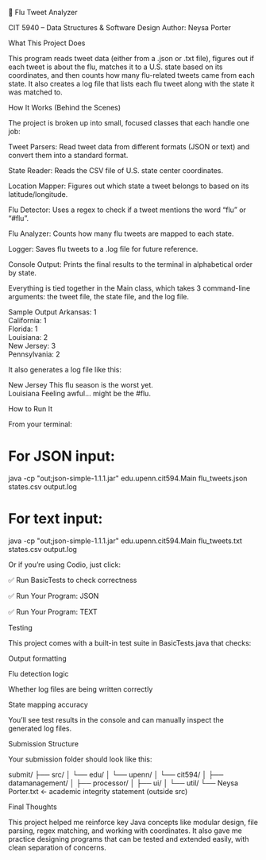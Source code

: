🦠 Flu Tweet Analyzer

CIT 5940 – Data Structures & Software Design
Author: Neysa Porter

What This Project Does

This program reads tweet data (either from a .json or .txt file), figures out if each tweet is about the flu, matches it to a U.S. state based on its coordinates, and then counts how many flu-related tweets came from each state. It also creates a log file that lists each flu tweet along with the state it was matched to.

How It Works (Behind the Scenes)

The project is broken up into small, focused classes that each handle one job:

Tweet Parsers: Read tweet data from different formats (JSON or text) and convert them into a standard format.

State Reader: Reads the CSV file of U.S. state center coordinates.

Location Mapper: Figures out which state a tweet belongs to based on its latitude/longitude.

Flu Detector: Uses a regex to check if a tweet mentions the word “flu” or “#flu”.

Flu Analyzer: Counts how many flu tweets are mapped to each state.

Logger: Saves flu tweets to a .log file for future reference.

Console Output: Prints the final results to the terminal in alphabetical order by state.

Everything is tied together in the Main class, which takes 3 command-line arguments: the tweet file, the state file, and the log file.

Sample Output
Arkansas: 1  
California: 1  
Florida: 1  
Louisiana: 2  
New Jersey: 3  
Pennsylvania: 2  


It also generates a log file like this:

New Jersey	This flu season is the worst yet.  
Louisiana	Feeling awful... might be the #flu.  

How to Run It

From your terminal:

# For JSON input:
java -cp "out;json-simple-1.1.1.jar" edu.upenn.cit594.Main flu_tweets.json states.csv output.log

# For text input:
java -cp "out;json-simple-1.1.1.jar" edu.upenn.cit594.Main flu_tweets.txt states.csv output.log


Or if you’re using Codio, just click:

✅ Run BasicTests to check correctness

✅ Run Your Program: JSON

✅ Run Your Program: TEXT

Testing

This project comes with a built-in test suite in BasicTests.java that checks:

Output formatting

Flu detection logic

Whether log files are being written correctly

State mapping accuracy

You’ll see test results in the console and can manually inspect the generated log files.

Submission Structure

Your submission folder should look like this:

submit/
├── src/
│   └── edu/
│       └── upenn/
│           └── cit594/
│               ├── datamanagement/
│               ├── processor/
│               ├── ui/
│               └── util/
└── Neysa Porter.txt  ← academic integrity statement (outside src)

Final Thoughts

This project helped me reinforce key Java concepts like modular design, file parsing, regex matching, and working with coordinates. It also gave me practice designing programs that can be tested and extended easily, with clean separation of concerns.
